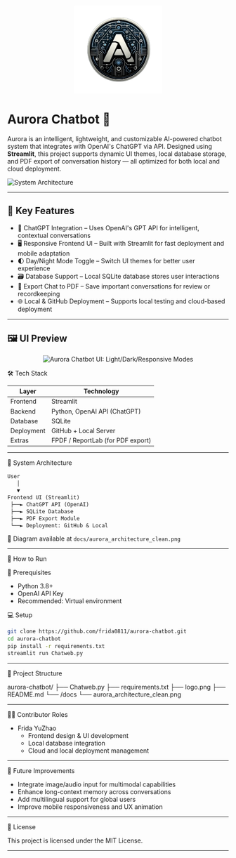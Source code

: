 <p align="center">
  <img src="logo.png" width="200" alt="Aurora Logo">
</p>

# Aurora Chatbot 🌌

Aurora is an intelligent, lightweight, and customizable AI-powered chatbot system that integrates with OpenAI's ChatGPT via API. Designed using **Streamlit**, this project supports dynamic UI themes, local database storage, and PDF export of conversation history — all optimized for both local and cloud deployment.

![System Architecture](docs/aurora_architecture_clean.png)

---

## 🚀 Key Features

- 🔧 ChatGPT Integration – Uses OpenAI's GPT API for intelligent, contextual conversations  
- 🖥️ Responsive Frontend UI – Built with Streamlit for fast deployment and mobile adaptation  
- 🌓 Day/Night Mode Toggle – Switch UI themes for better user experience  
- 🗃️ Database Support – Local SQLite database stores user interactions  
- 📄 Export Chat to PDF – Save important conversations for review or recordkeeping  
- 🌐 Local & GitHub Deployment – Supports local testing and cloud-based deployment  

---
## 🖼️ UI Preview

<p align="center">
  <img src="docs/aurora_ui_screenshot.png" width="750" alt="Aurora Chatbot UI: Light/Dark/Responsive Modes">
</p>


 🛠️ Tech Stack

| Layer         | Technology                     |
| ------------- | ------------------------------ |
| Frontend      | Streamlit                      |
| Backend       | Python, OpenAI API (ChatGPT)   |
| Database      | SQLite                         |
| Deployment    | GitHub + Local Server          |
| Extras        | FPDF / ReportLab (for PDF export) |

---

 🧱 System Architecture

```
User
   │
   ▼
Frontend UI (Streamlit)
 ├──► ChatGPT API (OpenAI)
 ├──► SQLite Database
 ├──► PDF Export Module
 └──► Deployment: GitHub & Local
```

📌 Diagram available at `docs/aurora_architecture_clean.png`

---

🧪 How to Run

 🔧 Prerequisites

- Python 3.8+
- OpenAI API Key
- Recommended: Virtual environment

💻 Setup

```bash
git clone https://github.com/frida0811/aurora-chatbot.git
cd aurora-chatbot
pip install -r requirements.txt
streamlit run Chatweb.py
```

---
 📁 Project Structure


aurora-chatbot/
├── Chatweb.py
├── requirements.txt
├── logo.png
├── README.md
└── /docs
    └── aurora_architecture_clean.png


---

👩‍💻 Contributor Roles

- Frida YuZhao  
  - Frontend design & UI development  
  - Local database integration  
  - Cloud and local deployment management

---

🧠 Future Improvements

- Integrate image/audio input for multimodal capabilities  
- Enhance long-context memory across conversations  
- Add multilingual support for global users  
- Improve mobile responsiveness and UX animation  

---

📜 License

This project is licensed under the MIT License.

---
